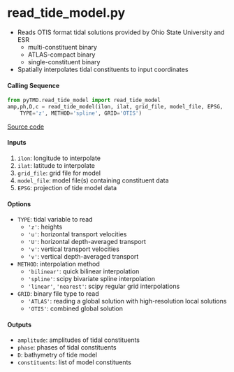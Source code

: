 read_tide_model.py
==================

 - Reads OTIS format tidal solutions provided by Ohio State University and ESR
      * multi-constituent binary
      * ATLAS-compact binary
      * single-constituent binary
 - Spatially interpolates tidal constituents to input coordinates

#### Calling Sequence
```python
from pyTMD.read_tide_model import read_tide_model
amp,ph,D,c = read_tide_model(ilon, ilat, grid_file, model_file, EPSG,
    TYPE='z', METHOD='spline', GRID='OTIS')
```
[Source code](https://github.com/tsutterley/pyTMD/blob/main/pyTMD/read_tide_model.py)

#### Inputs
 1. `ilon`: longitude to interpolate
 2. `ilat`: latitude to interpolate
 3. `grid_file`: grid file for model
 4. `model_file`: model file(s) containing constituent data
 5. `EPSG`: projection of tide model data

#### Options
 - `TYPE`: tidal variable to read
    * `'z'`: heights
    * `'u'`: horizontal transport velocities
    * `'U'`: horizontal depth-averaged transport
    * `'v'`: vertical transport velocities
    * `'v'`: vertical depth-averaged transport
 - `METHOD`: interpolation method
    * `'bilinear'`: quick bilinear interpolation
    * `'spline'`: scipy bivariate spline interpolation
    * `'linear'`, `'nearest'`: scipy regular grid interpolations
 - `GRID`: binary file type to read
    * `'ATLAS'`: reading a global solution with high-resolution local solutions
    * `'OTIS'`: combined global solution

#### Outputs
 - `amplitude`: amplitudes of tidal constituents
 - `phase`: phases of tidal constituents
 - `D`: bathymetry of tide model
 - `constituents`: list of model constituents
